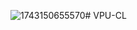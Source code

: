 ![1743150655570](https://github.com/user-attachments/assets/342caad3-25e6-4d43-b2da-8998f67827ea)# VPU-CL

